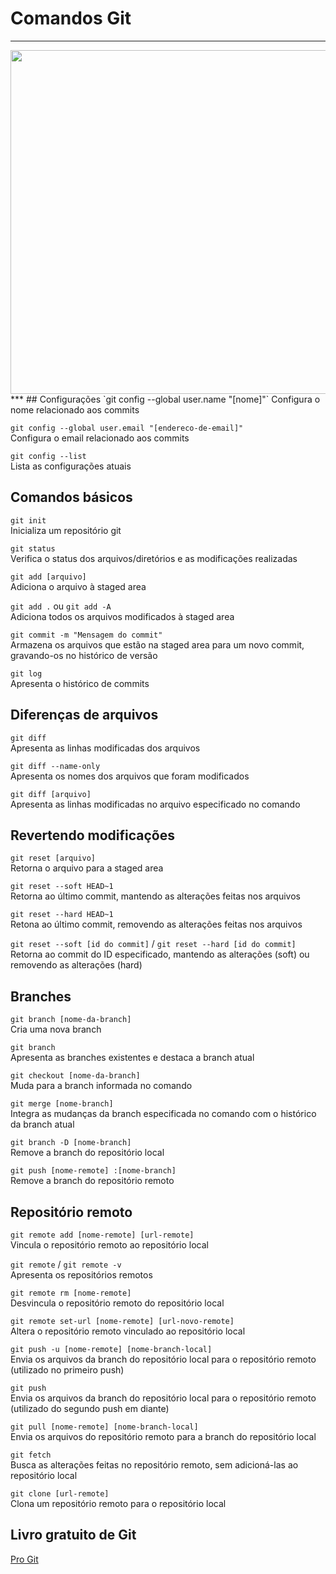 # Comandos Git
***
<img src="https://user-images.githubusercontent.com/77423877/212448635-0d5a1db3-1480-4910-baa8-971115cd06a4.png" width=550>
***
## Configurações
`git config --global user.name "[nome]"`  
Configura o nome relacionado aos commits  
  
`git config --global user.email "[endereco-de-email]"`  
Configura o email relacionado aos commits  
  
`git config --list`  
Lista as configurações atuais  

## Comandos básicos
`git init`  
Inicializa um repositório git  
  
`git status`  
Verifica o status dos arquivos/diretórios e as modificações realizadas  
  
`git add [arquivo]`  
Adiciona o arquivo à staged area  
  
`git add .` ou `git add -A`  
Adiciona todos os arquivos modificados à staged area  
  
`git commit -m "Mensagem do commit"`  
Armazena os arquivos que estão na staged area para um novo commit, gravando-os no histórico de versão  
    
`git log`  
Apresenta o histórico de commits  

## Diferenças de arquivos
`git diff`  
Apresenta as linhas modificadas dos arquivos  
  
`git diff --name-only`  
Apresenta os nomes dos arquivos que foram modificados  
  
`git diff [arquivo]`  
Apresenta as linhas modificadas no arquivo especificado no comando  

## Revertendo modificações
`git reset [arquivo]`  
Retorna o arquivo para a staged area  
  
`git reset --soft HEAD~1`  
Retorna ao último commit, mantendo as alterações feitas nos arquivos  
  
`git reset --hard HEAD~1`  
Retona ao último commit, removendo as alterações feitas nos arquivos

`git reset --soft [id do commit]` / `git reset --hard [id do commit]`  
Retorna ao commit do ID especificado, mantendo as alterações (soft) ou removendo as alterações (hard)  

## Branches
`git branch [nome-da-branch]`  
Cria uma nova branch  
  
`git branch`  
Apresenta as branches existentes e destaca a branch atual  
  
`git checkout [nome-da-branch]`  
Muda para a branch informada no comando  
  
`git merge [nome-branch]`  
Integra as mudanças da branch especificada no comando com o histórico da branch atual  
  
`git branch -D [nome-branch]`  
Remove a branch do repositório local  
  
`git push [nome-remote] :[nome-branch]`  
Remove a branch do repositório remoto

## Repositório remoto
`git remote add [nome-remote] [url-remote]`  
Vincula o repositório remoto ao repositório local  
  
`git remote` / `git remote -v`  
Apresenta os repositórios remotos  

`git remote rm [nome-remote]`  
Desvincula o repositório remoto do repositório local  
  
`git remote set-url [nome-remote] [url-novo-remote]`  
Altera o repositório remoto vinculado ao repositório local  
  
`git push -u [nome-remote] [nome-branch-local]`  
Envia os arquivos da branch do repositório local para o repositório remoto (utilizado no primeiro push)  
  
`git push`  
Envia os arquivos da branch do repositório local para o repositório remoto (utilizado do segundo push em diante)  
  
`git pull [nome-remote] [nome-branch-local]`  
Envia os arquivos do repositório remoto para a branch do repositório local  
  
`git fetch`  
Busca as alterações feitas no repositório remoto, sem adicioná-las ao repositório local  
  
`git clone [url-remote]`  
Clona um repositório remoto para o repositório local  

## Livro gratuito de Git
[Pro Git](https://git-scm.com/book/en/v2)
